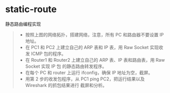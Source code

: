 # static-route
静态路由编程实现
>* 按照上图的网络拓扑，搭建网络，注意，所有 PC 和路由器不要设置 IP 地址。
>* 在 PC1 和 PC2 上建立自己的 ARP 表和 IP 表，用 Raw Socket 实现收发 ICMP 包的程序。
>* 在 Router1 和 Router2 上建立自己的 ARP 表、IP 表和路由表，用 Raw Socket 实现 IP 包
的静态路由转发程序。
>* 在每个 PC 和 router 上运行 ifconfig，确保 IP 地址为空，截屏。
>* 用第 2 步的收发包程序，从 PC1 ping PC2，把运行结果以及 Wireshark 的抓包结果进行
截屏和分析。
